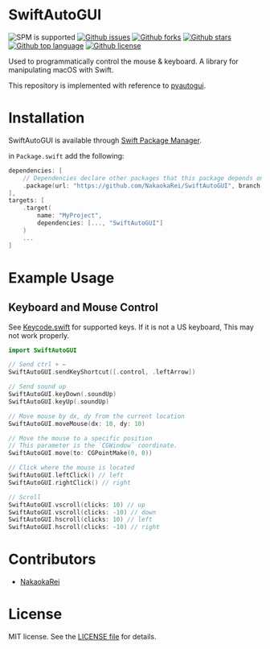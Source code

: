 # SwiftAutoGUI

<!-- # Badges -->
![SPM is supported](https://img.shields.io/badge/SPM-Supported-orange)
[![Github issues](https://img.shields.io/github/issues/NakaokaRei/SwiftAutoGUI)](https://github.com/NakaokaRei/SwiftAutoGUI/issues)
[![Github forks](https://img.shields.io/github/forks/NakaokaRei/SwiftAutoGUI)](https://github.com/NakaokaRei/SwiftAutoGUI/network/members)
[![Github stars](https://img.shields.io/github/stars/NakaokaRei/SwiftAutoGUI)](https://github.com/NakaokaRei/SwiftAutoGUI/stargazers)
[![Github top language](https://img.shields.io/github/languages/top/NakaokaRei/SwiftAutoGUI)](https://github.com/NakaokaRei/SwiftAutoGUI/)
[![Github license](https://img.shields.io/github/license/NakaokaRei/SwiftAutoGUI)](https://github.com/NakaokaRei/SwiftAutoGUI/)

<!-- # Short Description -->

Used to programmatically control the mouse & keyboard.
A library for manipulating macOS with Swift.

This repository is implemented with reference to [pyautogui](https://github.com/asweigart/pyautogui).

# Installation
SwiftAutoGUI is available through [Swift Package Manager](https://www.swift.org/package-manager/).

in `Package.swift` add the following:

```swift
dependencies: [
    // Dependencies declare other packages that this package depends on.
    .package(url: "https://github.com/NakaokaRei/SwiftAutoGUI", branch: "master")
],
targets: [
    .target(
        name: "MyProject",
        dependencies: [..., "SwiftAutoGUI"]
    )
    ...
]
```

# Example Usage
## Keyboard and Mouse Control

See [Keycode.swift](/Sources/SwiftAutoGUI/Keycode.swift) for supported keys.
If it is not a US keyboard, This may not work properly.

```swift
import SwiftAutoGUI

// Send ctrl + ←
SwiftAutoGUI.sendKeyShortcut([.control, .leftArrow])

// Send sound up
SwiftAutoGUI.keyDown(.soundUp)
SwiftAutoGUI.keyUp(.soundUp)

// Move mouse by dx, dy from the current location
SwiftAutoGUI.moveMouse(dx: 10, dy: 10)

// Move the mouse to a specific position
// This parameter is the `CGWindow` coordinate.
SwiftAutoGUI.move(to: CGPointMake(0, 0))

// Click where the mouse is located
SwiftAutoGUI.leftClick() // left
SwiftAutoGUI.rightClick() // right

// Scroll
SwiftAutoGUI.vscroll(clicks: 10) // up
SwiftAutoGUI.vscroll(clicks: -10) // down
SwiftAutoGUI.hscroll(clicks: 10) // left
SwiftAutoGUI.hscroll(clicks: -10) // right
```

# Contributors

- [NakaokaRei](https://github.com/NakaokaRei)

<!-- CREATED_BY_LEADYOU_README_GENERATOR -->

# License
MIT license. See the [LICENSE file](/LICENSE) for details.